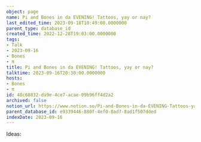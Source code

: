 ```yaml
---
object: page
name: Pi and Bones in da EVENING! Tattoos, yay or nay?
last_edited_time: 2023-09-18T10:49:00.0000000
parent_type: database_id
created_time: 2022-12-28T19:03:00.0000000
tags:
- Talk
- 2023-09-16
- Bones
- π
title: Pi and Bones in da EVENING! Tattoos, yay or nay?
talktime: 2023-09-16T20:30:00.0000000
hosts:
- Bones
- π
id: 48c68832-da9e-4ce7-acae-09b96ff4d2a2
archived: false
notion_url: https://www.notion.so/Pi-and-Bones-in-da-EVENING-Tattoos-yay-or-nay-48c68832da9e4ce7acae09b96ff4d2a2
parent_database_id: e9339446-880f-4ef0-8ad7-8ad1f507dded
indexDate: 2023-09-16
---
```


Ideas:

























